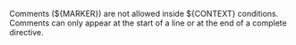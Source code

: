 Comments (${MARKER}) are not allowed inside ${CONTEXT} conditions. Comments can only appear at the start of a line or at the end of a complete directive.